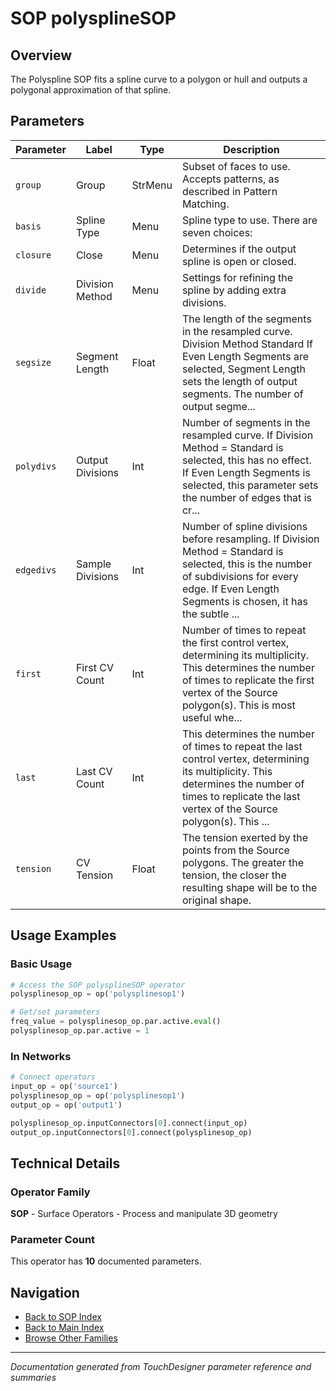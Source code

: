 # SOP polysplineSOP

## Overview

The Polyspline SOP fits a spline curve to a polygon or hull and outputs a polygonal approximation of that spline.

## Parameters

| Parameter | Label | Type | Description |
|-----------|-------|------|-------------|
| `group` | Group | StrMenu | Subset of faces to use. Accepts patterns, as described in Pattern Matching. |
| `basis` | Spline Type | Menu | Spline type to use. There are seven choices: |
| `closure` | Close | Menu | Determines if the output spline is open or closed. |
| `divide` | Division Method | Menu | Settings for refining the spline by adding extra divisions. |
| `segsize` | Segment Length | Float | The length of the segments in the resampled curve.     Division Method Standard   If Even Length Segments are selected, Segment Length sets the length of output segments. The number of output segme... |
| `polydivs` | Output Divisions | Int | Number of segments in the resampled curve.     If Division Method = Standard is selected, this has no effect. If Even Length Segments is selected, this parameter sets the number of edges that is cr... |
| `edgedivs` | Sample Divisions | Int | Number of spline divisions before resampling.     If Division Method = Standard is selected, this is the number of subdivisions for every edge. If Even Length Segments is chosen, it has the subtle ... |
| `first` | First CV Count | Int | Number of times to repeat the first control vertex, determining its multiplicity. This determines the number of times to replicate the first vertex of the Source polygon(s). This is most useful whe... |
| `last` | Last CV Count | Int | This determines the number of times to repeat the last control vertex, determining its multiplicity. This determines the number of times to replicate the last vertex of the Source polygon(s). This ... |
| `tension` | CV Tension | Float | The tension exerted by the points from the Source polygons. The greater the tension, the closer the resulting shape will be to the original shape. |

## Usage Examples

### Basic Usage

```python
# Access the SOP polysplineSOP operator
polysplinesop_op = op('polysplinesop1')

# Get/set parameters
freq_value = polysplinesop_op.par.active.eval()
polysplinesop_op.par.active = 1
```

### In Networks

```python
# Connect operators
input_op = op('source1')
polysplinesop_op = op('polysplinesop1')
output_op = op('output1')

polysplinesop_op.inputConnectors[0].connect(input_op)
output_op.inputConnectors[0].connect(polysplinesop_op)
```

## Technical Details

### Operator Family

**SOP** - Surface Operators - Process and manipulate 3D geometry

### Parameter Count

This operator has **10** documented parameters.

## Navigation

- [Back to SOP Index](../SOP/SOP_INDEX.md)
- [Back to Main Index](../OPERATORS_INDEX.md)
- [Browse Other Families](../OPERATORS_INDEX.md#quick-navigation)

---
*Documentation generated from TouchDesigner parameter reference and summaries*
